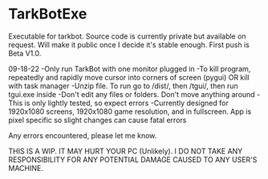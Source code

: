 # TarkBotExe
Executable for tarkbot. Source code is currently private but available on request. Will make it public once I decide it's stable enough. First push is Beta V1.0.

09-18-22
-Only run TarkBot with one monitor plugged in
-To kill program, repeatedly and rapidly move cursor into corners of screen (pygui) OR kill with task manager
-Unzip file. To run go to /dist/, then /tgui/, then run tgui.exe inside
-Don't edit any files or folders. Don't move anything around
-This is only lightly tested, so expect errors
-Currently designed for 1920x1080 screens, 1920x1080 game resolution, and in fullscreen. App is pixel specific so slight changes can cause fatal errors

Any errors encountered, please let me know.

THIS IS A WIP. IT MAY HURT YOUR PC (Unlikely). I DO NOT TAKE ANY RESPONSIBILITY FOR ANY POTENTIAL DAMAGE CAUSED TO ANY USER'S MACHINE.
